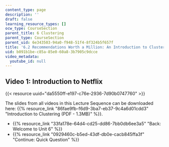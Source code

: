 ```yaml
---
content_type: page
description: ''
draft: false
learning_resource_types: []
ocw_type: CourseSection
parent_title: 6 Clustering
parent_type: CourseSection
parent_uid: 6e343503-94a0-f948-51f4-8f324b5f657f
title: '6.2 Recommendations Worth a Million: An Introduction to Clustering'
uid: b091b1be-c85a-85e0-60a8-3b7905c9dcce
video_metadata:
  youtube_id: null
---
```

## Video 1: Introduction to Netflix

{{< resource uuid="da5550ff-e197-c76e-2936-7d90b0747760" >}}

The slides from all videos in this Lecture Sequence can be downloaded here: {{% resource_link "86fae9fb-f6d9-3ba7-eb37-9c4a6d01cdd3" "Introduction to Clustering (PDF - 1.3MB)" %}}.

- {{% resource_link "33fa178e-64d4-cd25-dd86-7bb0db6ee3a5" "Back: Welcome to Unit 6" %}}
- {{% resource_link "0929460c-b5ed-43df-db0e-cacb845ffa3f" "Continue: Quick Question" %}}